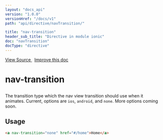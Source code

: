 ```yaml
---
layout: "docs_api"
version: "1.0.0"
versionHref: "/docs/v1"
path: "api/directive/navTransition/"

title: "nav-transition"
header_sub_title: "Directive in module ionic"
doc: "navTransition"
docType: "directive"
---
```


<div class="improve-docs">
  <a href='http://github.com/driftyco/ionic/tree/1.x/js/angular/directive/navTransition.js#L1'>
    View Source
  </a>
  &nbsp;
  <a href='http://github.com/driftyco/ionic/edit/master/js/angular/directive/navTransition.js#L1'>
    Improve this doc
  </a>
</div>




<h1 class="api-title">

  nav-transition



</h1>





The transition type which the nav view transition should use when it animates.
Current, options are `ios`, `android`, and `none`. More options coming soon.








  
<h2 id="usage">Usage</h2>
  
```html
<a nav-transition="none" href="#/home">Home</a>
```
  
  

  





